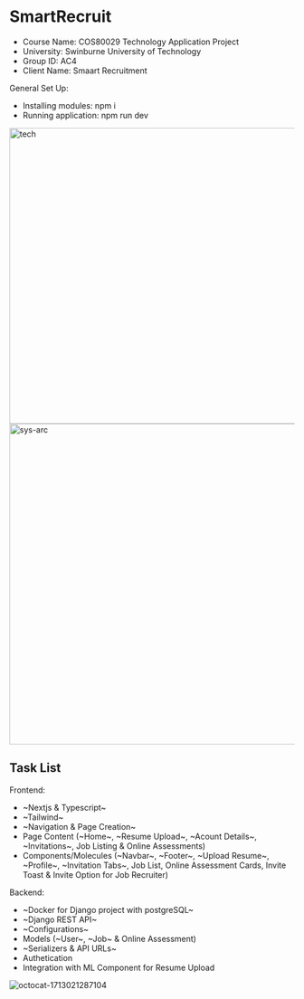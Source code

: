 # SmartRecruit

- Course Name: COS80029 Technology Application Project
- University: Swinburne University of Technology
- Group ID: AC4 
- Client Name: Smaart Recruitment

General Set Up:
- Installing modules: npm i
- Running application: npm run dev

<img width="523" alt="tech" src="https://github.com/sangvo235/SmartRecruit/assets/97276811/e6ffc76e-61c9-4239-997f-48d26f3c9db9">

<img width="567" alt="sys-arc" src="https://github.com/sangvo235/SmartRecruit/assets/97276811/232909b7-8765-4250-8c33-3801bfe907e3">

## Task List
Frontend:
- ~Nextjs & Typescript~
- ~Tailwind~
- ~Navigation & Page Creation~
- Page Content (~Home~, ~Resume Upload~, ~Acount Details~, ~Invitations~, Job Listing & Online Assessments)
- Components/Molecules (~Navbar~, ~Footer~, ~Upload Resume~, ~Profile~, ~Invitation Tabs~, Job List, Online Assessment Cards, Invite Toast & Invite Option for Job Recruiter) 

Backend:
- ~Docker for Django project with postgreSQL~
- ~Django REST API~
- ~Configurations~
- Models (~User~, ~Job~ & Online Assessment)
- ~Serializers & API URLs~ 
- Authetication
- Integration with ML Component for Resume Upload

![octocat-1713021287104](https://github.com/sangvo235/SmartRecruit/assets/97276811/8708a92c-cd91-479d-89fd-9df721b11dfa)
